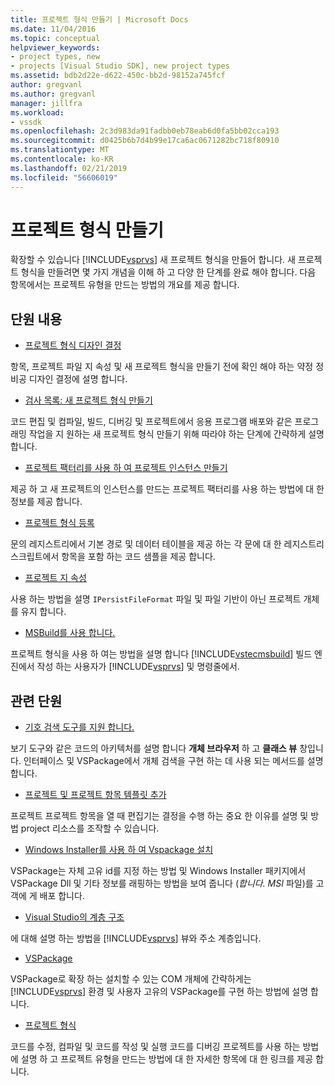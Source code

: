 ```yaml
---
title: 프로젝트 형식 만들기 | Microsoft Docs
ms.date: 11/04/2016
ms.topic: conceptual
helpviewer_keywords:
- project types, new
- projects [Visual Studio SDK], new project types
ms.assetid: bdb2d22e-d622-450c-bb2d-98152a745fcf
author: gregvanl
ms.author: gregvanl
manager: jillfra
ms.workload:
- vssdk
ms.openlocfilehash: 2c3d983da91fadbb0eb78eab6d0fa5bb02cca193
ms.sourcegitcommit: d0425b6b7d4b99e17ca6ac0671282bc718f80910
ms.translationtype: MT
ms.contentlocale: ko-KR
ms.lasthandoff: 02/21/2019
ms.locfileid: "56606019"
---
```

# <a name="create-project-types"></a>프로젝트 형식 만들기
확장할 수 있습니다 [!INCLUDE[vsprvs](../../code-quality/includes/vsprvs_md.md)] 새 프로젝트 형식을 만들어 합니다. 새 프로젝트 형식을 만들려면 몇 가지 개념을 이해 하 고 다양 한 단계를 완료 해야 합니다. 다음 항목에서는 프로젝트 유형을 만드는 방법의 개요를 제공 합니다.

## <a name="in-this-section"></a>단원 내용
- [프로젝트 형식 디자인 결정](../../extensibility/internals/project-type-design-decisions.md)

 항목, 프로젝트 파일 지 속성 및 새 프로젝트 형식을 만들기 전에 확인 해야 하는 약정 정비공 디자인 결정에 설명 합니다.

- [검사 목록: 새 프로젝트 형식 만들기](../../extensibility/internals/checklist-creating-new-project-types.md)

 코드 편집 및 컴파일, 빌드, 디버깅 및 프로젝트에서 응용 프로그램 배포와 같은 프로그래밍 작업을 지 원하는 새 프로젝트 형식 만들기 위해 따라야 하는 단계에 간략하게 설명 합니다.

- [프로젝트 팩터리를 사용 하 여 프로젝트 인스턴스 만들기](../../extensibility/internals/creating-project-instances-by-using-project-factories.md)

 제공 하 고 새 프로젝트의 인스턴스를 만드는 프로젝트 팩터리를 사용 하는 방법에 대 한 정보를 제공 합니다.

- [프로젝트 형식 등록](../../extensibility/internals/registering-a-project-type.md)

 문의 레지스트리에서 기본 경로 및 데이터 테이블을 제공 하는 각 문에 대 한 레지스트리 스크립트에서 항목을 포함 하는 코드 샘플을 제공 합니다.

- [프로젝트 지 속성](../../extensibility/internals/project-persistence.md)

 사용 하는 방법을 설명 `IPersistFileFormat` 파일 및 파일 기반이 아닌 프로젝트 개체를 유지 합니다.

- [MSBuild를 사용 합니다.](../../extensibility/internals/using-msbuild.md)

 프로젝트 형식을 사용 하 여는 방법을 설명 합니다 [!INCLUDE[vstecmsbuild](../../extensibility/internals/includes/vstecmsbuild_md.md)] 빌드 엔진에서 작성 하는 사용자가 [!INCLUDE[vsprvs](../../code-quality/includes/vsprvs_md.md)] 및 명령줄에서.

## <a name="related-sections"></a>관련 단원
- [기호 검색 도구를 지원 합니다.](../../extensibility/internals/supporting-symbol-browsing-tools.md)

 보기 도구와 같은 코드의 아키텍처를 설명 합니다 **개체 브라우저** 하 고 **클래스 뷰** 창입니다. 인터페이스 및 VSPackage에서 개체 검색을 구현 하는 데 사용 되는 메서드를 설명 합니다.

- [프로젝트 및 프로젝트 항목 템플릿 추가](../../extensibility/internals/adding-project-and-project-item-templates.md)

 프로젝트 프로젝트 항목을 열 때 편집기는 결정을 수행 하는 중요 한 이유를 설명 및 방법 project 리소스를 조작할 수 있습니다.

- [Windows Installer를 사용 하 여 Vspackage 설치](../../extensibility/internals/installing-vspackages-with-windows-installer.md)

 VSPackage는 자체 고유 id를 지정 하는 방법 및 Windows Installer 패키지에서 VSPackage Dll 및 기타 정보를 래핑하는 방법을 보여 줍니다 (*합니다. MSI* 파일)를 고객에 게 배포 합니다.

- [Visual Studio의 계층 구조](../../extensibility/internals/hierarchies-in-visual-studio.md)

 에 대해 설명 하는 방법을 [!INCLUDE[vsprvs](../../code-quality/includes/vsprvs_md.md)] 뷰와 주소 계층입니다.

- [VSPackage](../../extensibility/internals/vspackages.md)

 VSPackage로 확장 하는 설치할 수 있는 COM 개체에 간략하게는 [!INCLUDE[vsprvs](../../code-quality/includes/vsprvs_md.md)] 환경 및 사용자 고유의 VSPackage를 구현 하는 방법에 설명 합니다.

- [프로젝트 형식](../../extensibility/internals/project-types.md)

 코드를 수정, 컴파일 및 코드를 작성 및 실행 코드를 디버깅 프로젝트를 사용 하는 방법에 설명 하 고 프로젝트 유형을 만드는 방법에 대 한 자세한 항목에 대 한 링크를 제공 합니다.